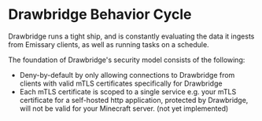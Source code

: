 # Drawbridge Behavior Cycle

Drawbridge runs a tight ship, and is constantly evaluating the data it ingests from Emissary clients, as well as
running tasks on a schedule.

The foundation of Drawbridge's security model consists of the following:
- Deny-by-default by only allowing connections to Drawbridge from clients with valid mTLS certificates specifically for Drawbridge
- Each mTLS certificate is scoped to a single service e.g. your mTLS certificate for a self-hosted http application, protected
  by Drawbridge, will not be valid for your Minecraft server. (not yet implemented)
